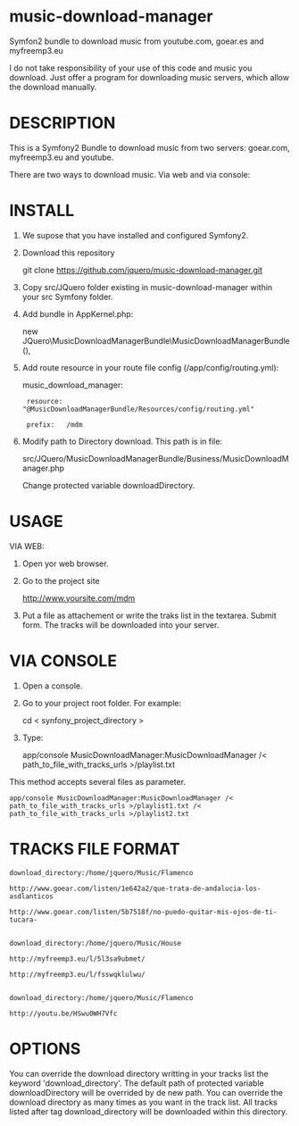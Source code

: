 music-download-manager
======================

Symfon2 bundle to download music from youtube.com, goear.es and myfreemp3.eu

I do not take responsibility of your use of this code and music you download. Just offer a program for downloading music servers, which allow the download manually.

DESCRIPTION
===========

This is a Symfony2 Bundle to download music from two servers: goear.com, myfreemp3.eu and youtube.

There are two ways to download music. Via web and via console:


INSTALL
=======

1. We supose that you have installed and configured Symfony2.

2. Download this repository
	
	
	git clone https://github.com/jquero/music-download-manager.git
  
	
3. Copy src/JQuero folder existing in music-download-manager within your src Symfony folder.

4. Add bundle in AppKernel.php:

	new JQuero\MusicDownloadManagerBundle\MusicDownloadManagerBundle(),

5. Add route resource in your route file config (/app/config/routing.yml):

	
	music_download_manager:
	
		resource: "@MusicDownloadManagerBundle/Resources/config/routing.yml"
		
		prefix:   /mdm
		

6. Modify path to Directory download. This path is in file:

	
	src/JQuero/MusicDownloadManagerBundle/Business/MusicDownloadManager.php
	
	Change protected variable downloadDirectory.
	

USAGE
=====

VIA WEB:

1. Open yor web browser.

2. Go to the project site

		
	http://www.yoursite.com/mdm
	

3. Put a file as attachement or write the traks list in the textarea. Submit form. The tracks will be downloaded into your server.


VIA CONSOLE
===========

1. Open a console.

2. Go to your project root folder. For example:

		
	cd < synfony_project_directory >
	

3. Type:

	
	app/console MusicDownloadManager:MusicDownloadManager /< path_to_file_with_tracks_urls >/playlist.txt
	

This method accepts several files as parameter.

	
	app/console MusicDownloadManager:MusicDownloadManager /< path_to_file_with_tracks_urls >/playlist1.txt /< path_to_file_with_tracks_urls >/playlist2.txt
	

TRACKS FILE FORMAT
==================

	download_directory:/home/jquero/Music/Flamenco
	
	http://www.goear.com/listen/1e642a2/que-trata-de-andalucia-los-asdlanticos
	
	http://www.goear.com/listen/5b7518f/no-puedo-quitar-mis-ojos-de-ti-tucara-
	
	
	download_directory:/home/jquero/Music/House
	
	http://myfreemp3.eu/l/5l3sa9ubmet/
	
	http://myfreemp3.eu/l/fsswqklulwu/
	
	
	download_directory:/home/jquero/Music/Flamenco
	
	http://youtu.be/HSwu0WH7Vfc
	

OPTIONS
=======

You can override the download directory writting in your tracks list the keyword 'download_directory'. 
The default path of protected variable downloadDirectory will be overrided by de new path. 
You can override the download directory as many times as you want in the track list. 
All tracks listed after tag download_directory will be downloaded within this directory. 
